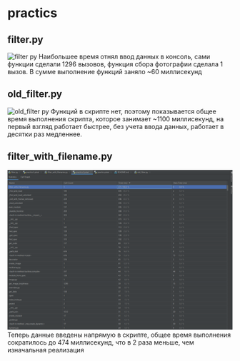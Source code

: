 # practics

## filter.py
![filter py](https://user-images.githubusercontent.com/85246152/142204321-f6ec18c5-915e-4f86-b74d-0dc242f1396a.png)
Наибольшее время отнял ввод данных в консоль, сами функции сделали 1296 вызовов, функция сбора фотографии сделала 1 вызов.
В сумме выполнение функций заняло ~60 миллисекунд

## old_filter.py
![old_filter py](https://user-images.githubusercontent.com/85246152/142204757-0ebb0eb2-24bb-4a9a-a87b-aba06ad58a63.png)
Функций в скрипте нет, поэтому показывается общее время выполнения скрипта, которое занимает ~1100 миллисекунд, на первый взгляд работает быстрее, без учета ввода данных, работает в десятки раз медленнее.

## filter_with_filename.py
![filter with filename py](filter_with_filename_profile.png)
Теперь данные введены напрямую в скрипте, общее время выполнения сократилось до 474 миллисекунд, что в 2 раза меньше, чем изначальная реализация